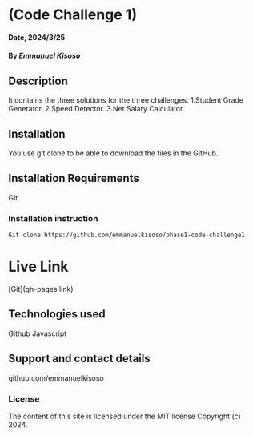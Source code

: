 # (Code Challenge 1)

#### Date, 2024/3/25

#### By *Emmanuel Kisoso*

## Description
It contains the three solutions for the three challenges.
1.Student Grade Generator.
2.Speed Detector.
3.Net Salary Calculator.

## Installation
You use git clone to be able to download the files in the GitHub.

## Installation Requirements
Git

### Installation instruction
```
Git clone https://github.com/emmanuelkisoso/phase1-code-challenge1

```

# Live Link
[Git](gh-pages link)

## Technologies used
Github
Javascript

## Support and contact details
github.com/emmanuelkisoso

### License
The content of this site is licensed under the MIT license
Copyright (c) 2024.